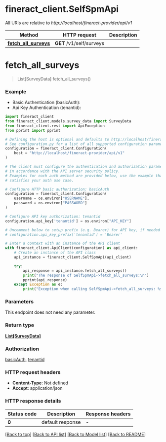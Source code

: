 # fineract_client.SelfSpmApi

All URIs are relative to *http://localhost/fineract-provider/api/v1*

Method | HTTP request | Description
------------- | ------------- | -------------
[**fetch_all_surveys**](SelfSpmApi.md#fetch_all_surveys) | **GET** /v1/self/surveys | 


# **fetch_all_surveys**
> List[SurveyData] fetch_all_surveys()



### Example

* Basic Authentication (basicAuth):
* Api Key Authentication (tenantid):

```python
import fineract_client
from fineract_client.models.survey_data import SurveyData
from fineract_client.rest import ApiException
from pprint import pprint

# Defining the host is optional and defaults to http://localhost/fineract-provider/api/v1
# See configuration.py for a list of all supported configuration parameters.
configuration = fineract_client.Configuration(
    host = "http://localhost/fineract-provider/api/v1"
)

# The client must configure the authentication and authorization parameters
# in accordance with the API server security policy.
# Examples for each auth method are provided below, use the example that
# satisfies your auth use case.

# Configure HTTP basic authorization: basicAuth
configuration = fineract_client.Configuration(
    username = os.environ["USERNAME"],
    password = os.environ["PASSWORD"]
)

# Configure API key authorization: tenantid
configuration.api_key['tenantid'] = os.environ["API_KEY"]

# Uncomment below to setup prefix (e.g. Bearer) for API key, if needed
# configuration.api_key_prefix['tenantid'] = 'Bearer'

# Enter a context with an instance of the API client
with fineract_client.ApiClient(configuration) as api_client:
    # Create an instance of the API class
    api_instance = fineract_client.SelfSpmApi(api_client)

    try:
        api_response = api_instance.fetch_all_surveys()
        print("The response of SelfSpmApi->fetch_all_surveys:\n")
        pprint(api_response)
    except Exception as e:
        print("Exception when calling SelfSpmApi->fetch_all_surveys: %s\n" % e)
```



### Parameters

This endpoint does not need any parameter.

### Return type

[**List[SurveyData]**](SurveyData.md)

### Authorization

[basicAuth](../README.md#basicAuth), [tenantid](../README.md#tenantid)

### HTTP request headers

 - **Content-Type**: Not defined
 - **Accept**: application/json

### HTTP response details

| Status code | Description | Response headers |
|-------------|-------------|------------------|
**0** | default response |  -  |

[[Back to top]](#) [[Back to API list]](../README.md#documentation-for-api-endpoints) [[Back to Model list]](../README.md#documentation-for-models) [[Back to README]](../README.md)

